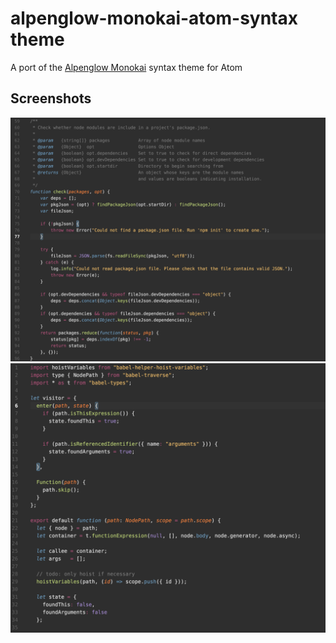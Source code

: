 # alpenglow-monokai-atom-syntax theme

A port of the [Alpenglow Monokai](https://github.com/AlpenglowTheme/alpenglow-theme) syntax theme for Atom

## Screenshots

![](https://raw.githubusercontent.com/AlpenglowTheme/alpenglow-monokai-atom-syntax/master/screenshots/alpenglow-monokai-atom-screenshot1.png)
![](https://raw.githubusercontent.com/AlpenglowTheme/alpenglow-monokai-atom-syntax/master/screenshots/alpenglow-monokai-atom-screenshot2.png)
